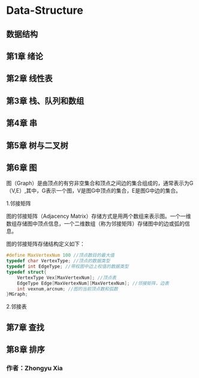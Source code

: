 # Data-Structure
## 数据结构

## 第1章 绪论

## 第2章 线性表

## 第3章 栈、队列和数组

## 第4章 串

## 第5章 树与二叉树

## 第6章 图

图（Graph）是由顶点的有穷非空集合和顶点之间边的集合组成的，通常表示为G（V,E）,其中，G表示一个图，V是图G中顶点的集合，E是图G中边的集合。

1.邻接矩阵

图的邻接矩阵（Adjacency Matrix）存储方式是用两个数组来表示图。一个一维数组存储图中顶点信息，一个二维数组（称为邻接矩阵）存储图中的边或弧的信息。

图的邻接矩阵存储结构定义如下：

```c++
#define MaxVertexNum 100 //顶点数目的最大值
typedef char VertexType; //顶点的数据类型
typedef int EdgeType; //带权图中边上权值的数据类型
typedef struct{
	VertexType Vex[MaxVertexNum]; //顶点表
	EdgeType Edge[MaxVertexNum][MaxVertexNum]; //邻接矩阵，边表
	int vexnum,arcnum; //图的当前顶点数和弧数
}MGraph;
```

2.邻接表





## 第7章 查找

## 第8章 排序

### 作者：Zhongyu Xia
